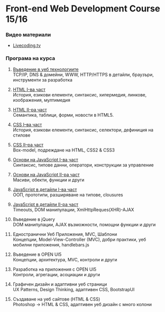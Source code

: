 # Front-end Web Development Course 15/16

### Видео материали
- [Livecoding.tv](https://www.livecoding.tv/front-end-fmi/)

### Програма на курса
1. [Въведение в уеб технологиите](https://github.com/slbedu/front-end-web-2015/tree/master/lectures/01-network-basics)  
TCP/IP, DNS & домейни, WWW, HTTP/HTTPS в детайли, браузъри, инструменти за разработка

2. [HTML  I-ва част](https://github.com/slbedu/front-end-web-2015/tree/master/lectures/02-html-part-one)  
История, езикови елементи, синтаксис, хипермедия, линкове, изображения, мултимедия

3. [HTML  II-ра част](https://github.com/slbedu/front-end-web-2015/tree/master/lectures/03-html-part-two)  
Семантика, таблици, форми, новости в HTML5.

4. [CSS I–ва част](https://github.com/slbedu/front-end-web-2015/tree/master/lectures/04-css-part-one)  
История, езикови елементи, синтаксис, селектори, дефиниция на стилове

5. [CSS II–ра част](https://github.com/slbedu/front-end-web-2015/tree/master/lectures/05-css-part-two)  
Box-model, подреждане на HTML, CSS2 & CSS3

6. [Основи на JavaScript I-ва част](https://github.com/slbedu/front-end-web-2015/tree/master/lectures/06-js-basics-part-one)  
Синтаксис, типове данни, оператори, конструкции за управление

7. [Основи на JavaScript II-ра част](https://github.com/slbedu/front-end-web-2015/tree/master/lectures/07-js-basics-part-two)  
Масиви, обекти, функции и други

8. [JavaScript в детайли I-ва част](https://github.com/slbedu/front-end-web-2015/tree/master/lectures/08-advanced-js-part-one)  
ООП, прототипи, разширяване на типове, clousures

9. [JavaScript в детайли II-ра част](https://github.com/slbedu/front-end-web-2015/tree/master/lectures/09-advanced-js-part-two)  
Timeouts, DOM манипулации, XmlHttpReques(XHR)-AJAX

10. Въведение в jQuery  
DOM манипулации, AJAX възможности, помощни функции и други

11. Едностранични Уеб Приложения, MVC, Шаблони  
Концепции, Model-View-Controller (MVC), добри практики, уеб мобилни приложения, handlebars.js

12. Въведение в OPEN UI5  
Концепции, архитектура, MVC, контроли и други

13. Разработка на приложения с OPEN UI5  
Контроли, агрегации, асоциации и други

14. Графичен дизайн и адаптивни уеб страници  
UX Patterns, Design Thinking, адаптивен CSS, BootstrapUI

15. Създаване на уеб сайтове (HTML & CSS)  
Photoshop -> HTML & CSS, адаптивен уеб дизайн с много колони
